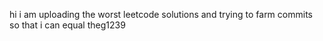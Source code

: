 hi i am uploading the worst leetcode solutions and trying to farm commits so that i can equal theg1239